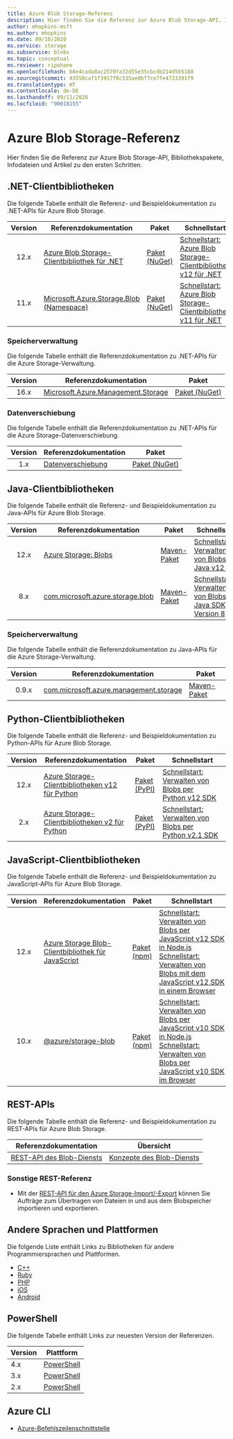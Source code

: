 ```yaml
---
title: Azure Blob Storage-Referenz
description: Hier finden Sie die Referenz zur Azure Blob Storage-API, Infodateien und Clientbibliothekspakete.
author: mhopkins-msft
ms.author: mhopkins
ms.date: 09/10/2020
ms.service: storage
ms.subservice: blobs
ms.topic: conceptual
ms.reviewer: ripohane
ms.openlocfilehash: b8e4cada8ac2570fa32d55e35cbcdb214d5b5188
ms.sourcegitcommit: 43558caf1f3917f0c535ae0bf7ce7fe4723391f9
ms.translationtype: HT
ms.contentlocale: de-DE
ms.lasthandoff: 09/11/2020
ms.locfileid: "90018155"
---
```

# <a name="azure-blob-storage-reference"></a>Azure Blob Storage-Referenz

Hier finden Sie die Referenz zur Azure Blob Storage-API, Bibliothekspakete, Infodateien und Artikel zu den ersten Schritten.

## <a name="net-client-libraries"></a>.NET-Clientbibliotheken

Die folgende Tabelle enthält die Referenz- und Beispieldokumentation zu .NET-APIs für Azure Blob Storage.

|  Version  | Referenzdokumentation | Paket | Schnellstart |
| :-------: | ----------------------- | ------- | ---------- |
| 12.x | [Azure Blob Storage-Clientbibliothek für .NET](/dotnet/api/overview/azure/storage.blobs-readme) | [Paket (NuGet)](https://www.nuget.org/packages/Azure.Storage.Blobs/) | [Schnellstart: Azure Blob Storage-Clientbibliothek v12 für .NET](/azure/storage/blobs/storage-quickstart-blobs-dotnet) |
| 11.x | [Microsoft.Azure.Storage.Blob (Namespace)](/dotnet/api/microsoft.azure.storage.blob) | [Paket (NuGet)](https://www.nuget.org/packages/Microsoft.Azure.Storage.Blob/) | [Schnellstart: Azure Blob Storage-Clientbibliothek v11 für .NET](/azure/storage/blobs/storage-quickstart-blobs-dotnet-legacy) |

### <a name="storage-management"></a>Speicherverwaltung

Die folgende Tabelle enthält die Referenzdokumentation zu .NET-APIs für die Azure Storage-Verwaltung.

|  Version  | Referenzdokumentation | Paket |
| :-------: | ----------------------- | ------- |
| 16.x | [Microsoft.Azure.Management.Storage](/dotnet/api/microsoft.azure.management.storage) | [Paket (NuGet)](https://www.nuget.org/packages/Microsoft.Azure.Management.Storage/) |

### <a name="data-movement"></a>Datenverschiebung

Die folgende Tabelle enthält die Referenzdokumentation zu .NET-APIs für die Azure Storage-Datenverschiebung.

|  Version  | Referenzdokumentation | Paket |
| :-------: | ----------------------- | ------- |
| 1.x | [Datenverschiebung](/dotnet/api/microsoft.azure.storage.datamovement) | [Paket (NuGet)](https://www.nuget.org/packages/Microsoft.Azure.Storage.DataMovement/) |

## <a name="java-client-libraries"></a>Java-Clientbibliotheken

Die folgende Tabelle enthält die Referenz- und Beispieldokumentation zu Java-APIs für Azure Blob Storage.

|  Version  | Referenzdokumentation | Paket | Schnellstart |
| :-------: | ----------------------- | ------- | ---------- |
| 12.x | [Azure Storage: Blobs](/java/api/overview/azure/storage-blob-readme) | [Maven-Paket](https://mvnrepository.com/artifact/com.azure/azure-storage-blob) | [Schnellstart: Verwalten von Blobs per Java v12 SDK](/azure/storage/blobs/storage-quickstart-blobs-java) |
| 8.x | [com.microsoft.azure.storage.blob](/java/api/com.microsoft.azure.storage.blob) | [Maven-Paket](https://mvnrepository.com/artifact/com.microsoft.azure/azure-storage) | [Schnellstart: Verwalten von Blobs mit Java SDK, Version 8](/azure/storage/blobs/storage-quickstart-blobs-java-legacy) |

### <a name="storage-management"></a>Speicherverwaltung

Die folgende Tabelle enthält die Referenzdokumentation zu Java-APIs für die Azure Storage-Verwaltung.

|  Version  | Referenzdokumentation | Paket |
| :-------: | ----------------------- | ------- |
| 0.9.x | [com.microsoft.azure.management.storage](/java/api/overview/azure/storage/management) | [Maven-Paket](https://mvnrepository.com/artifact/com.microsoft.azure/azure-svc-mgmt-storage) |

## <a name="python-client-libraries"></a>Python-Clientbibliotheken

Die folgende Tabelle enthält die Referenz- und Beispieldokumentation zu Python-APIs für Azure Blob Storage.

|  Version  | Referenzdokumentation | Paket | Schnellstart |
| :-------: | ----------------------- | ------- | ---------- |
| 12.x | [Azure Storage-Clientbibliotheken v12 für Python](/azure/developer/python/sdk/storage/overview) | [Paket (PyPI)](https://pypi.org/project/azure-storage-blob/) | [Schnellstart: Verwalten von Blobs per Python v12 SDK](/azure/storage/blobs/storage-quickstart-blobs-python) |
| 2.x | [Azure Storage-Clientbibliotheken v2 für Python](/azure/developer/python/sdk/storage/overview?view=storage-py-v2&preserve-view=true) | [Paket (PyPI)](https://pypi.org/project/azure-storage-blob/2.1.0/) | [Schnellstart: Verwalten von Blobs per Python v2.1 SDK](/azure/storage/blobs/storage-quickstart-blobs-python-legacy) |

## <a name="javascript-client-libraries"></a>JavaScript-Clientbibliotheken

Die folgende Tabelle enthält die Referenz- und Beispieldokumentation zu JavaScript-APIs für Azure Blob Storage.

|  Version  | Referenzdokumentation | Paket | Schnellstart |
| :-------: | ----------------------- | ------- | ---------- |
| 12.x | [Azure Storage Blob-Clientbibliothek für JavaScript](/javascript/api/overview/azure/storage-blob-readme) | [Paket (npm)](https://www.npmjs.com/package/@azure/storage-blob) | [Schnellstart: Verwalten von Blobs per JavaScript v12 SDK in Node.js](/azure/storage/blobs/storage-quickstart-blobs-nodejs) <br/> [Schnellstart: Verwalten von Blobs mit dem JavaScript v12 SDK in einem Browser](/azure/storage/blobs/quickstart-blobs-javascript-browser) |
| 10.x | [@azure/storage-blob](/javascript/api/@azure/storage-blob/?view=azure-node-legacy&preserve-view=true) | [Paket (npm)](https://www.npmjs.com/package/@azure/storage-blob/v/10.5.0) | [Schnellstart: Verwalten von Blobs per JavaScript v10 SDK in Node.js](/azure/storage/blobs/storage-quickstart-blobs-nodejs-legacy) <br/> [Schnellstart: Verwalten von Blobs per JavaScript v10 SDK im Browser](/azure/storage/blobs/storage-quickstart-blobs-javascript-client-libraries-legacy)|

## <a name="rest-apis"></a>REST-APIs

Die folgende Tabelle enthält die Referenz- und Beispieldokumentation zu REST-APIs für Azure Blob Storage.

| Referenzdokumentation | Übersicht |
| ----------------------- | -------- |
| [REST-API des Blob-Diensts](/rest/api/storageservices/blob-service-rest-api) | [Konzepte des Blob-Diensts](/rest/api/storageservices/blob-service-concepts) |

### <a name="other-rest-reference"></a>Sonstige REST-Referenz

- Mit der [REST-API für den Azure Storage-Import/-Export](/rest/api/storageimportexport/) können Sie Aufträge zum Übertragen von Dateien in und aus dem Blobspeicher importieren und exportieren.

## <a name="other-languages-and-platforms"></a>Andere Sprachen und Plattformen

Die folgende Liste enthält Links zu Bibliotheken für andere Programmiersprachen und Plattformen.

- [C++](https://azure.github.io/azure-storage-cpp)
- [Ruby](https://azure.github.io/azure-storage-ruby)
- [PHP](https://azure.github.io/azure-storage-php/)
- [iOS](https://azure.github.io/azure-storage-ios/)
- [Android](https://azure.github.io/azure-storage-android)

## <a name="powershell"></a>PowerShell

Die folgende Tabelle enthält Links zur neuesten Version der Referenzen.

| Version | Plattform |
| ------- | -------- |
|  4.x  | [PowerShell](/powershell/module/az.storage/?view=azps-4.6.1&preserve-view=true) |
|  3.x  | [PowerShell](/powershell/module/az.storage/?view=azps-3.8.0&preserve-view=true) |
|  2.x  | [PowerShell](/powershell/module/az.storage/?view=azps-2.8.0&preserve-view=true) |

## <a name="azure-cli"></a>Azure CLI

- [Azure-Befehlszeilenschnittstelle](/cli/azure/storage)
